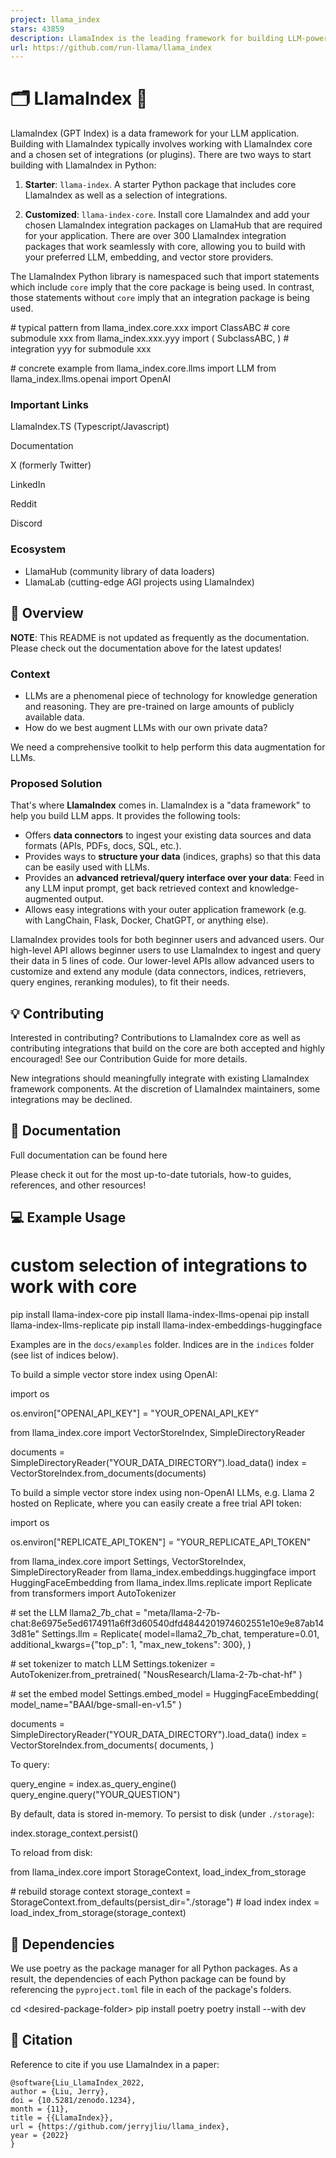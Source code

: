 ```yaml
---
project: llama_index
stars: 43859
description: LlamaIndex is the leading framework for building LLM-powered agents over your data.
url: https://github.com/run-llama/llama_index
---
```


🗂️ LlamaIndex 🦙
=================

LlamaIndex (GPT Index) is a data framework for your LLM application. Building with LlamaIndex typically involves working with LlamaIndex core and a chosen set of integrations (or plugins). There are two ways to start building with LlamaIndex in Python:

1.  **Starter**: `llama-index`. A starter Python package that includes core LlamaIndex as well as a selection of integrations.
    
2.  **Customized**: `llama-index-core`. Install core LlamaIndex and add your chosen LlamaIndex integration packages on LlamaHub that are required for your application. There are over 300 LlamaIndex integration packages that work seamlessly with core, allowing you to build with your preferred LLM, embedding, and vector store providers.
    

The LlamaIndex Python library is namespaced such that import statements which include `core` imply that the core package is being used. In contrast, those statements without `core` imply that an integration package is being used.

\# typical pattern
from llama\_index.core.xxx import ClassABC  \# core submodule xxx
from llama\_index.xxx.yyy import (
    SubclassABC,
)  \# integration yyy for submodule xxx

\# concrete example
from llama\_index.core.llms import LLM
from llama\_index.llms.openai import OpenAI

### Important Links

LlamaIndex.TS (Typescript/Javascript)

Documentation

X (formerly Twitter)

LinkedIn

Reddit

Discord

### Ecosystem

-   LlamaHub (community library of data loaders)
-   LlamaLab (cutting-edge AGI projects using LlamaIndex)

🚀 Overview
-----------

**NOTE**: This README is not updated as frequently as the documentation. Please check out the documentation above for the latest updates!

### Context

-   LLMs are a phenomenal piece of technology for knowledge generation and reasoning. They are pre-trained on large amounts of publicly available data.
-   How do we best augment LLMs with our own private data?

We need a comprehensive toolkit to help perform this data augmentation for LLMs.

### Proposed Solution

That's where **LlamaIndex** comes in. LlamaIndex is a "data framework" to help you build LLM apps. It provides the following tools:

-   Offers **data connectors** to ingest your existing data sources and data formats (APIs, PDFs, docs, SQL, etc.).
-   Provides ways to **structure your data** (indices, graphs) so that this data can be easily used with LLMs.
-   Provides an **advanced retrieval/query interface over your data**: Feed in any LLM input prompt, get back retrieved context and knowledge-augmented output.
-   Allows easy integrations with your outer application framework (e.g. with LangChain, Flask, Docker, ChatGPT, or anything else).

LlamaIndex provides tools for both beginner users and advanced users. Our high-level API allows beginner users to use LlamaIndex to ingest and query their data in 5 lines of code. Our lower-level APIs allow advanced users to customize and extend any module (data connectors, indices, retrievers, query engines, reranking modules), to fit their needs.

💡 Contributing
---------------

Interested in contributing? Contributions to LlamaIndex core as well as contributing integrations that build on the core are both accepted and highly encouraged! See our Contribution Guide for more details.

New integrations should meaningfully integrate with existing LlamaIndex framework components. At the discretion of LlamaIndex maintainers, some integrations may be declined.

📄 Documentation
----------------

Full documentation can be found here

Please check it out for the most up-to-date tutorials, how-to guides, references, and other resources!

💻 Example Usage
----------------

# custom selection of integrations to work with core
pip install llama-index-core
pip install llama-index-llms-openai
pip install llama-index-llms-replicate
pip install llama-index-embeddings-huggingface

Examples are in the `docs/examples` folder. Indices are in the `indices` folder (see list of indices below).

To build a simple vector store index using OpenAI:

import os

os.environ\["OPENAI\_API\_KEY"\] \= "YOUR\_OPENAI\_API\_KEY"

from llama\_index.core import VectorStoreIndex, SimpleDirectoryReader

documents \= SimpleDirectoryReader("YOUR\_DATA\_DIRECTORY").load\_data()
index \= VectorStoreIndex.from\_documents(documents)

To build a simple vector store index using non-OpenAI LLMs, e.g. Llama 2 hosted on Replicate, where you can easily create a free trial API token:

import os

os.environ\["REPLICATE\_API\_TOKEN"\] \= "YOUR\_REPLICATE\_API\_TOKEN"

from llama\_index.core import Settings, VectorStoreIndex, SimpleDirectoryReader
from llama\_index.embeddings.huggingface import HuggingFaceEmbedding
from llama\_index.llms.replicate import Replicate
from transformers import AutoTokenizer

\# set the LLM
llama2\_7b\_chat \= "meta/llama-2-7b-chat:8e6975e5ed6174911a6ff3d60540dfd4844201974602551e10e9e87ab143d81e"
Settings.llm \= Replicate(
    model\=llama2\_7b\_chat,
    temperature\=0.01,
    additional\_kwargs\={"top\_p": 1, "max\_new\_tokens": 300},
)

\# set tokenizer to match LLM
Settings.tokenizer \= AutoTokenizer.from\_pretrained(
    "NousResearch/Llama-2-7b-chat-hf"
)

\# set the embed model
Settings.embed\_model \= HuggingFaceEmbedding(
    model\_name\="BAAI/bge-small-en-v1.5"
)

documents \= SimpleDirectoryReader("YOUR\_DATA\_DIRECTORY").load\_data()
index \= VectorStoreIndex.from\_documents(
    documents,
)

To query:

query\_engine \= index.as\_query\_engine()
query\_engine.query("YOUR\_QUESTION")

By default, data is stored in-memory. To persist to disk (under `./storage`):

index.storage\_context.persist()

To reload from disk:

from llama\_index.core import StorageContext, load\_index\_from\_storage

\# rebuild storage context
storage\_context \= StorageContext.from\_defaults(persist\_dir\="./storage")
\# load index
index \= load\_index\_from\_storage(storage\_context)

🔧 Dependencies
---------------

We use poetry as the package manager for all Python packages. As a result, the dependencies of each Python package can be found by referencing the `pyproject.toml` file in each of the package's folders.

cd <desired-package-folder\>
pip install poetry
poetry install --with dev

📖 Citation
-----------

Reference to cite if you use LlamaIndex in a paper:

```
@software{Liu_LlamaIndex_2022,
author = {Liu, Jerry},
doi = {10.5281/zenodo.1234},
month = {11},
title = {{LlamaIndex}},
url = {https://github.com/jerryjliu/llama_index},
year = {2022}
}
```
